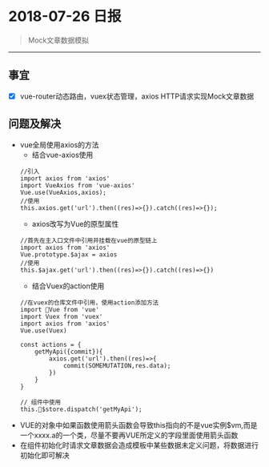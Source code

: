 # 2018-07-26 日报

> Mock文章数据模拟

---

## 事宜
- [x] vue-router动态路由，vuex状态管理，axios HTTP请求实现Mock文章数据

## 问题及解决
- vue全局使用axios的方法
    - 结合vue-axios使用
    ```
    //引入
    import axios from 'axios'
    import VueAxios from 'vue-axios'
    Vue.use(VueAxios,axios);
    //使用
    this.axios.get('url').then((res)=>{}).catch((res)=>{});
    ```
    - axios改写为Vue的原型属性
    ```
    //首先在主入口文件中引用并挂载在vue的原型链上
    import axios from 'axios'
    Vue.prototype.$ajax = axios
    //使用
    this.$ajax.get('url').then((res)=>{}).catch((res)=>{})
    ```
    - 结合Vuex的action使用
    ```
    //在vuex的仓库文件中引用，使用action添加方法
    import Vue from 'vue'
    import Vuex from 'vuex'
    import axios from 'axios'
    Vue.use(Vuex)

    const actions = {
        getMyApi({commit}){
            axios.get('url').then((res)=>{
                commit(SOMEMUTATION,res.data);
            })
        }
    }

    // 组件中使用
    this.$store.dispatch('getMyApi');
    ```
- VUE的对象中如果函数使用箭头函数会导致this指向的不是vue实例$vm,而是一个xxxx.a的一个类，尽量不要再VUE所定义的字段里面使用箭头函数
- 在组件初始化时请求文章数据会造成模板中某些数据未定义问题，将数据进行初始化即可解决
